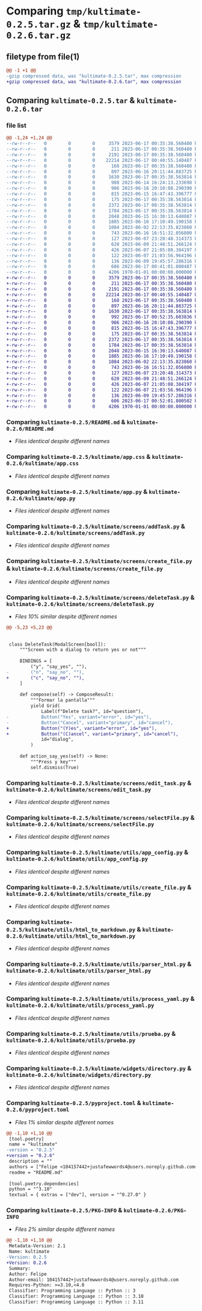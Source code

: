 # Comparing `tmp/kultimate-0.2.5.tar.gz` & `tmp/kultimate-0.2.6.tar.gz`

## filetype from file(1)

```diff
@@ -1 +1 @@
-gzip compressed data, was "kultimate-0.2.5.tar", max compression
+gzip compressed data, was "kultimate-0.2.6.tar", max compression
```

## Comparing `kultimate-0.2.5.tar` & `kultimate-0.2.6.tar`

### file list

```diff
@@ -1,24 +1,24 @@
--rw-r--r--   0        0        0     3579 2023-06-17 00:35:38.560480 kultimate-0.2.5/README.md
--rw-r--r--   0        0        0      211 2023-06-17 00:35:38.560480 kultimate-0.2.5/kultimate/__init__.py
--rw-r--r--   0        0        0     2191 2023-06-17 00:35:38.560480 kultimate-0.2.5/kultimate/app.css
--rw-r--r--   0        0        0    22214 2023-06-17 00:40:55.140487 kultimate-0.2.5/kultimate/app.py
--rw-r--r--   0        0        0      168 2023-06-17 00:35:38.560480 kultimate-0.2.5/kultimate/screens/__init__.py
--rw-r--r--   0        0        0      897 2023-06-16 20:11:44.883725 kultimate-0.2.5/kultimate/screens/addTask.py
--rw-r--r--   0        0        0     1630 2023-06-17 00:35:38.563814 kultimate-0.2.5/kultimate/screens/create_file.py
--rw-r--r--   0        0        0      988 2023-06-14 16:24:13.233698 kultimate-0.2.5/kultimate/screens/deleteTask.py
--rw-r--r--   0        0        0      986 2023-06-16 20:10:08.290390 kultimate-0.2.5/kultimate/screens/edit_task.py
--rw-r--r--   0        0        0      815 2023-06-15 16:47:43.396777 kultimate-0.2.5/kultimate/screens/selectFile.py
--rw-r--r--   0        0        0      175 2023-06-17 00:35:38.563814 kultimate-0.2.5/kultimate/utils/__init__.py
--rw-r--r--   0        0        0     2372 2023-06-17 00:35:38.563814 kultimate-0.2.5/kultimate/utils/app_config.py
--rw-r--r--   0        0        0     1784 2023-06-17 00:35:38.563814 kultimate-0.2.5/kultimate/utils/create_file.py
--rw-r--r--   0        0        0     2048 2023-06-15 16:30:13.640087 kultimate-0.2.5/kultimate/utils/html_to_markdown.py
--rw-r--r--   0        0        0     1885 2023-06-16 17:10:49.190158 kultimate-0.2.5/kultimate/utils/parser_html.py
--rw-r--r--   0        0        0     1084 2023-06-02 22:13:35.823860 kultimate-0.2.5/kultimate/utils/process_yaml.py
--rw-r--r--   0        0        0      743 2023-06-16 16:51:32.056800 kultimate-0.2.5/kultimate/utils/prueba.py
--rw-r--r--   0        0        0      127 2023-06-07 23:20:48.314373 kultimate-0.2.5/kultimate/widgets/__init__.py
--rw-r--r--   0        0        0      620 2023-06-09 21:48:51.266124 kultimate-0.2.5/kultimate/widgets/directory.py
--rw-r--r--   0        0        0      426 2023-06-07 21:05:08.384197 kultimate-0.2.5/kultimate/widgets/stages.py
--rw-r--r--   0        0        0      122 2023-06-07 21:03:56.964196 kultimate-0.2.5/kultimate/widgets/stagesContainer.py
--rw-r--r--   0        0        0      136 2023-06-09 19:45:57.286316 kultimate-0.2.5/kultimate/widgets/task.py
--rw-r--r--   0        0        0      606 2023-06-17 00:41:01.080487 kultimate-0.2.5/pyproject.toml
--rw-r--r--   0        0        0     4206 1970-01-01 00:00:00.000000 kultimate-0.2.5/PKG-INFO
+-rw-r--r--   0        0        0     3579 2023-06-17 00:35:38.560480 kultimate-0.2.6/README.md
+-rw-r--r--   0        0        0      211 2023-06-17 00:35:38.560480 kultimate-0.2.6/kultimate/__init__.py
+-rw-r--r--   0        0        0     2191 2023-06-17 00:35:38.560480 kultimate-0.2.6/kultimate/app.css
+-rw-r--r--   0        0        0    22214 2023-06-17 00:40:55.140487 kultimate-0.2.6/kultimate/app.py
+-rw-r--r--   0        0        0      168 2023-06-17 00:35:38.560480 kultimate-0.2.6/kultimate/screens/__init__.py
+-rw-r--r--   0        0        0      897 2023-06-16 20:11:44.883725 kultimate-0.2.6/kultimate/screens/addTask.py
+-rw-r--r--   0        0        0     1630 2023-06-17 00:35:38.563814 kultimate-0.2.6/kultimate/screens/create_file.py
+-rw-r--r--   0        0        0      992 2023-06-17 00:52:35.603836 kultimate-0.2.6/kultimate/screens/deleteTask.py
+-rw-r--r--   0        0        0      986 2023-06-16 20:10:08.290390 kultimate-0.2.6/kultimate/screens/edit_task.py
+-rw-r--r--   0        0        0      815 2023-06-15 16:47:43.396777 kultimate-0.2.6/kultimate/screens/selectFile.py
+-rw-r--r--   0        0        0      175 2023-06-17 00:35:38.563814 kultimate-0.2.6/kultimate/utils/__init__.py
+-rw-r--r--   0        0        0     2372 2023-06-17 00:35:38.563814 kultimate-0.2.6/kultimate/utils/app_config.py
+-rw-r--r--   0        0        0     1784 2023-06-17 00:35:38.563814 kultimate-0.2.6/kultimate/utils/create_file.py
+-rw-r--r--   0        0        0     2048 2023-06-15 16:30:13.640087 kultimate-0.2.6/kultimate/utils/html_to_markdown.py
+-rw-r--r--   0        0        0     1885 2023-06-16 17:10:49.190158 kultimate-0.2.6/kultimate/utils/parser_html.py
+-rw-r--r--   0        0        0     1084 2023-06-02 22:13:35.823860 kultimate-0.2.6/kultimate/utils/process_yaml.py
+-rw-r--r--   0        0        0      743 2023-06-16 16:51:32.056800 kultimate-0.2.6/kultimate/utils/prueba.py
+-rw-r--r--   0        0        0      127 2023-06-07 23:20:48.314373 kultimate-0.2.6/kultimate/widgets/__init__.py
+-rw-r--r--   0        0        0      620 2023-06-09 21:48:51.266124 kultimate-0.2.6/kultimate/widgets/directory.py
+-rw-r--r--   0        0        0      426 2023-06-07 21:05:08.384197 kultimate-0.2.6/kultimate/widgets/stages.py
+-rw-r--r--   0        0        0      122 2023-06-07 21:03:56.964196 kultimate-0.2.6/kultimate/widgets/stagesContainer.py
+-rw-r--r--   0        0        0      136 2023-06-09 19:45:57.286316 kultimate-0.2.6/kultimate/widgets/task.py
+-rw-r--r--   0        0        0      606 2023-06-17 00:52:01.800502 kultimate-0.2.6/pyproject.toml
+-rw-r--r--   0        0        0     4206 1970-01-01 00:00:00.000000 kultimate-0.2.6/PKG-INFO
```

### Comparing `kultimate-0.2.5/README.md` & `kultimate-0.2.6/README.md`

 * *Files identical despite different names*

### Comparing `kultimate-0.2.5/kultimate/app.css` & `kultimate-0.2.6/kultimate/app.css`

 * *Files identical despite different names*

### Comparing `kultimate-0.2.5/kultimate/app.py` & `kultimate-0.2.6/kultimate/app.py`

 * *Files identical despite different names*

### Comparing `kultimate-0.2.5/kultimate/screens/addTask.py` & `kultimate-0.2.6/kultimate/screens/addTask.py`

 * *Files identical despite different names*

### Comparing `kultimate-0.2.5/kultimate/screens/create_file.py` & `kultimate-0.2.6/kultimate/screens/create_file.py`

 * *Files identical despite different names*

### Comparing `kultimate-0.2.5/kultimate/screens/deleteTask.py` & `kultimate-0.2.6/kultimate/screens/deleteTask.py`

 * *Files 10% similar despite different names*

```diff
@@ -5,23 +5,23 @@
 
 
 class DeleteTask(ModalScreen[bool]):
     """Screen with a dialog to return yes or not"""
 
     BINDINGS = [
         ("y", "say_yes", ""),
-        ("n", "say_no", ""),
+        ("c", "say_no", ""),
     ]
 
     def compose(self) -> ComposeResult:
         """Formar la pantalla"""
         yield Grid(
             Label(f"Delete task?", id="question"),
-            Button("Yes", variant="error", id="yes"),
-            Button("Cancel", variant="primary", id="cancel"),
+            Button("(Y)es", variant="error", id="yes"),
+            Button("(C)ancel", variant="primary", id="cancel"),
             id="dialog",
         )
 
     def action_say_yes(self) -> None:
         """Press y key"""
         self.dismiss(True)
```

### Comparing `kultimate-0.2.5/kultimate/screens/edit_task.py` & `kultimate-0.2.6/kultimate/screens/edit_task.py`

 * *Files identical despite different names*

### Comparing `kultimate-0.2.5/kultimate/screens/selectFile.py` & `kultimate-0.2.6/kultimate/screens/selectFile.py`

 * *Files identical despite different names*

### Comparing `kultimate-0.2.5/kultimate/utils/app_config.py` & `kultimate-0.2.6/kultimate/utils/app_config.py`

 * *Files identical despite different names*

### Comparing `kultimate-0.2.5/kultimate/utils/create_file.py` & `kultimate-0.2.6/kultimate/utils/create_file.py`

 * *Files identical despite different names*

### Comparing `kultimate-0.2.5/kultimate/utils/html_to_markdown.py` & `kultimate-0.2.6/kultimate/utils/html_to_markdown.py`

 * *Files identical despite different names*

### Comparing `kultimate-0.2.5/kultimate/utils/parser_html.py` & `kultimate-0.2.6/kultimate/utils/parser_html.py`

 * *Files identical despite different names*

### Comparing `kultimate-0.2.5/kultimate/utils/process_yaml.py` & `kultimate-0.2.6/kultimate/utils/process_yaml.py`

 * *Files identical despite different names*

### Comparing `kultimate-0.2.5/kultimate/utils/prueba.py` & `kultimate-0.2.6/kultimate/utils/prueba.py`

 * *Files identical despite different names*

### Comparing `kultimate-0.2.5/kultimate/widgets/directory.py` & `kultimate-0.2.6/kultimate/widgets/directory.py`

 * *Files identical despite different names*

### Comparing `kultimate-0.2.5/pyproject.toml` & `kultimate-0.2.6/pyproject.toml`

 * *Files 1% similar despite different names*

```diff
@@ -1,10 +1,10 @@
 [tool.poetry]
 name = "kultimate"
-version = "0.2.5"
+version = "0.2.6"
 description = ""
 authors = ["Felipe <104157442+justafewwords4@users.noreply.github.com>"]
 readme = "README.md"
 
 [tool.poetry.dependencies]
 python = "^3.10"
 textual = { extras = ["dev"], version = "^0.27.0" }
```

### Comparing `kultimate-0.2.5/PKG-INFO` & `kultimate-0.2.6/PKG-INFO`

 * *Files 2% similar despite different names*

```diff
@@ -1,10 +1,10 @@
 Metadata-Version: 2.1
 Name: kultimate
-Version: 0.2.5
+Version: 0.2.6
 Summary: 
 Author: Felipe
 Author-email: 104157442+justafewwords4@users.noreply.github.com
 Requires-Python: >=3.10,<4.0
 Classifier: Programming Language :: Python :: 3
 Classifier: Programming Language :: Python :: 3.10
 Classifier: Programming Language :: Python :: 3.11
```

